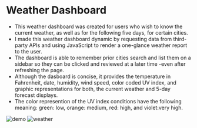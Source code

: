 # Weather Dashboard

- This weather dashboard was created for users who wish to know the current weather, as well as for the following five days, for certain cities.
- I made this weather dashboard dynamic by requesting data from third-party APIs and using JavaScript to render a one-glance weather report to the user.
- The dashboard is able to remember prior cities search and list them on a sidebar so they can be clicked and reviewed at a later time -even after refreshing the page.
- Although the dasboard is concise, it provides the temperature in Fahrenheit, date, humidity, wind speed, color coded UV index, and graphic representations for both, the current weather and 5-day forecast displays.
- The color represention of the UV index conditions have the following meaning: green: low, orange: medium, red: high, and violet:very high.

![demo](./images/weather-dash1)
![weather](/images/weather-dash2)
